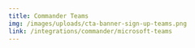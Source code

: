 ```yaml
---
title: Commander Teams
img: /images/uploads/cta-banner-sign-up-teams.png
link: /integrations/commander/microsoft-teams
---
```


